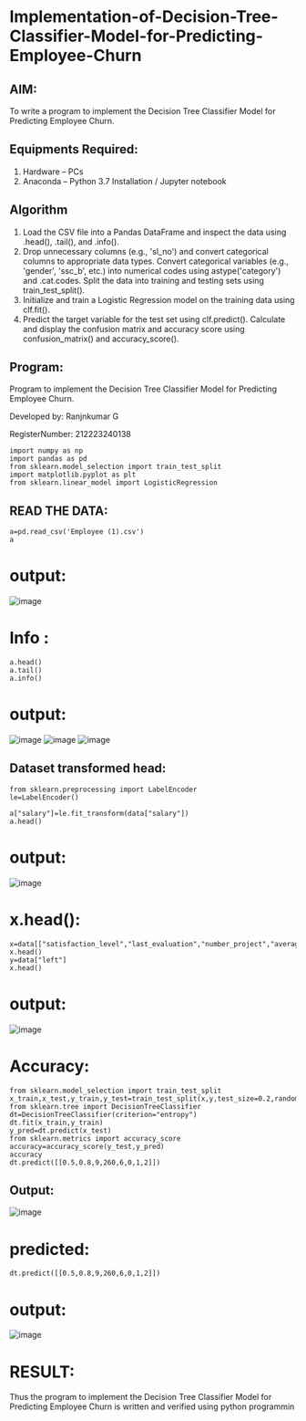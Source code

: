 # Implementation-of-Decision-Tree-Classifier-Model-for-Predicting-Employee-Churn

## AIM:
To write a program to implement the Decision Tree Classifier Model for Predicting Employee Churn.

## Equipments Required:
1. Hardware – PCs
2. Anaconda – Python 3.7 Installation / Jupyter notebook

## Algorithm
1. Load the CSV file into a Pandas DataFrame and inspect the data using .head(), .tail(), and .info().
2. Drop unnecessary columns (e.g., 'sl_no') and convert categorical columns to appropriate data types.
Convert categorical variables (e.g., 'gender', 'ssc_b', etc.) into numerical codes using astype('category') and .cat.codes.
Split the data into training and testing sets using train_test_split().
3. Initialize and train a Logistic Regression model on the training data using clf.fit().
4. Predict the target variable for the test set using clf.predict().
Calculate and display the confusion matrix and accuracy score using confusion_matrix() and accuracy_score().

## Program:
Program to implement the Decision Tree Classifier Model for Predicting Employee Churn.

Developed by: Ranjnkumar G

RegisterNumber:  212223240138
```
import numpy as np
import pandas as pd
from sklearn.model_selection import train_test_split
import matplotlib.pyplot as plt
from sklearn.linear_model import LogisticRegression
```
## READ THE DATA:
```
a=pd.read_csv('Employee (1).csv')
a
```
# output:
![image](https://github.com/user-attachments/assets/31afa714-8014-4fed-b91b-b12dcb5caf1d)


# Info :
```
a.head()
a.tail()
a.info()
```
# output:
![image](https://github.com/user-attachments/assets/fa4ff54b-4640-4b4b-8ace-865685338f4e)
![image](https://github.com/user-attachments/assets/cbd5ba0c-f122-4209-ba03-a07009d59573)
![image](https://github.com/user-attachments/assets/6e95e2ce-ecf6-47be-b7d3-d2d94acb4f36)
## Dataset transformed head:
```
from sklearn.preprocessing import LabelEncoder
le=LabelEncoder()

a["salary"]=le.fit_transform(data["salary"])
a.head()
```
# output:
![image](https://github.com/user-attachments/assets/ffe7295d-5b59-4267-8ee6-66aea79234c6)
# x.head():
```
x=data[["satisfaction_level","last_evaluation","number_project","average_montly_hours","time_spend_company","Work_accident","promotion_last_5years","salary"]]
x.head()
y=data["left"]
x.head()
```
# output:
![image](https://github.com/user-attachments/assets/42bf8aad-82d4-4825-9a3a-47601ac5cef0)
# Accuracy:
```
from sklearn.model_selection import train_test_split
x_train,x_test,y_train,y_test=train_test_split(x,y,test_size=0.2,random_state=2)
from sklearn.tree import DecisionTreeClassifier
dt=DecisionTreeClassifier(criterion="entropy")
dt.fit(x_train,y_train)
y_pred=dt.predict(x_test)
from sklearn.metrics import accuracy_score
accuracy=accuracy_score(y_test,y_pred)
accuracy
dt.predict([[0.5,0.8,9,260,6,0,1,2]])
```
## Output:
![image](https://github.com/user-attachments/assets/48ff8705-42e8-49b8-9b2b-3a5a81fc210c)
# predicted:
```
dt.predict([[0.5,0.8,9,260,6,0,1,2]])
```
# output:
![image](https://github.com/user-attachments/assets/9be9a1c0-64f8-4fea-815d-1151b4e2a8c8)
# RESULT:
Thus the program to implement the Decision Tree Classifier Model for Predicting Employee Churn is written and verified using python programmin
